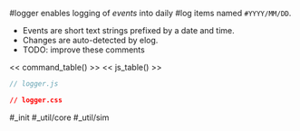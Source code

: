 #logger enables logging of _events_ into daily #log items named `#YYYY/MM/DD`.
- Events are short text strings prefixed by a date and time.
- Changes are auto-detected by elog.
- TODO: improve these comments

<< command_table() >>
<< js_table() >>

```js_removed:logger.js
// logger.js
```

```css_removed:logger.css
// logger.css
```

#_init #_util/core #_util/sim
